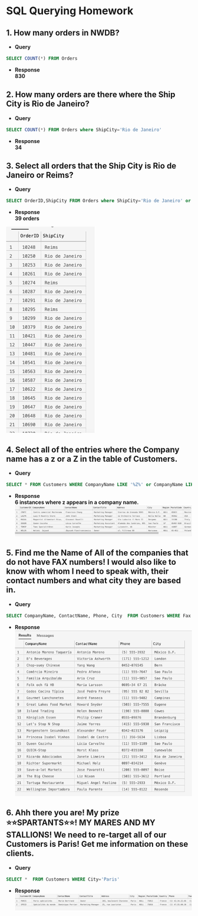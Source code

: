 # SQL Querying Homework
## 1.  How many orders in NWDB?
* **Query**
```sql
SELECT COUNT(*) FROM Orders
```
* **Response**   
**830**

## 2. How many orders are there where the Ship City is Rio de Janeiro?
* **Query**
```sql
SELECT COUNT(*) FROM Orders where ShipCity='Rio de Janeiro'
```
* **Response**   
**34**   

## 3. Select all orders that the Ship City is Rio de Janeiro or Reims?
* **Query**
```sql
SELECT OrderID,ShipCity FROM Orders where ShipCity='Rio de Janeiro' or ShipCity='Reims'
```
* **Response**   
**39 orders**

![q3](https://github.com/A-Ahmed100216/SQL_Homework/blob/main/Images/q3.png)

## 4. Select all of the entries where the Company name has a z or a Z in the table of Customers.
* **Query**
```sql
SELECT * FROM Customers WHERE CompanyName LIKE '%Z%' or CompanyName LIKE '%z%'
```
* **Response**    
**6 instances where z appears in a company name.**
![q4](https://github.com/A-Ahmed100216/SQL_Homework/blob/main/Images/q4.png)

## 5. Find me the Name of All of the companies that do not have FAX numbers! I would also like to know with whom I need to speak with, their contact numbers and what city they are based in.
* **Query**
```sql
SELECT CompanyName, ContactName, Phone, City  FROM Customers WHERE Fax IS NULL
```
* **Response**   
![q5](https://github.com/A-Ahmed100216/SQL_Homework/blob/main/Images/q5.png)

## 6. Ahh there you are! My prize ⭐⭐SPARTANTS⭐⭐! MY MARES AND MY STALLIONS! We need to re-target all of our Customers is Paris! Get me information on these clients.
* **Query**
```sql
SELECT *  FROM Customers WHERE City='Paris'
```
* **Response** 
![q6](https://github.com/A-Ahmed100216/SQL_Homework/blob/main/Images/q6.png)
